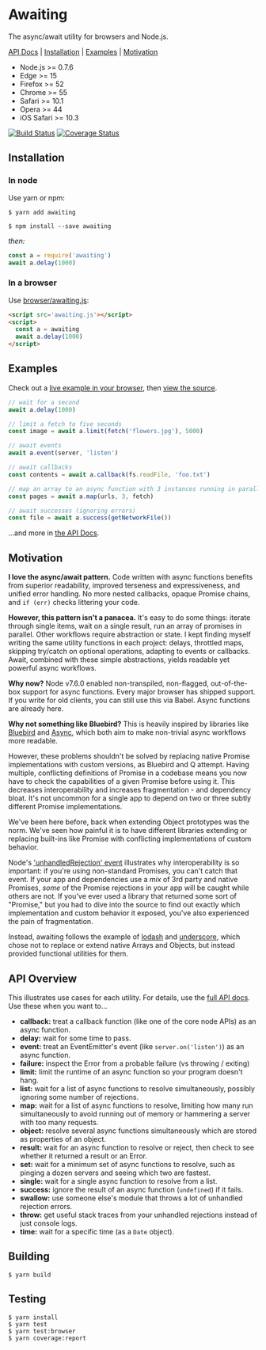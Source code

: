 # Awaiting

The async/await utility for browsers and Node.js.

[API Docs](https://hunterloftis.github.io/awaiting) |
[Installation](#installation) |
[Examples](#examples) |
[Motivation](#motivation)

- Node.js >= 0.7.6
- Edge >= 15
- Firefox >= 52
- Chrome >= 55
- Safari >= 10.1
- Opera >= 44
- iOS Safari >= 10.3

[![Build Status](https://travis-ci.org/hunterloftis/awaiting.svg?branch=master)](https://travis-ci.org/hunterloftis/awaiting)
[![Coverage Status](https://coveralls.io/repos/hunterloftis/awaiting/badge.svg?branch=master)](https://coveralls.io/r/hunterloftis/awaiting?branch=master)

## Installation

### In node

Use yarn or npm:

```
$ yarn add awaiting
```
```
$ npm install --save awaiting
```

*then:*

```js
const a = require('awaiting')
await a.delay(1000)
```

### In a browser

Use [browser/awaiting.js](https://raw.githubusercontent.com/hunterloftis/awaiting/master/browser/awaiting.js):

```html
<script src='awaiting.js'></script>
<script>
  const a = awaiting
  await a.delay(1000)
</script>
```

## Examples

Check out a
[live example in your browser](https://hunterloftis.github.io/awaiting/examples/kittens.html),
then [view the source](examples/kittens.html).

```js
// wait for a second
await a.delay(1000)

// limit a fetch to five seconds
const image = await a.limit(fetch('flowers.jpg'), 5000)

// await events
await a.event(server, 'listen')

// await callbacks
const contents = await a.callback(fs.readFile, 'foo.txt')

// map an array to an async function with 3 instances running in parallel
const pages = await a.map(urls, 3, fetch)

// await successes (ignoring errors)
const file = await a.success(getNetworkFile())
```

...and more in [the API Docs](https://hunterloftis.github.io/awaiting).

## Motivation

**I love the async/await pattern.**
Code written with async functions benefits from superior readability,
improved terseness and expressiveness, and unified error handling.
No more nested callbacks, opaque Promise chains, and `if (err)` checks littering your code.

**However, this pattern isn't a panacea.**
It's easy to do some things:
iterate through single items, wait on a single result, run an array of promises in parallel.
Other workflows require abstraction or state.
I kept finding myself writing the same utility functions in each project:
delays, throttled maps, skipping try/catch on optional operations, adapting to events or callbacks.
Await, combined with these simple abstractions, yields readable yet powerful async workflows.

**Why now?**
Node v7.6.0 enabled non-transpiled, non-flagged, out-of-the-box support for async functions.
Every major browser has shipped support.
If you write for old clients, you can still use this via Babel.
Async functions are already here.

**Why not something like Bluebird?**
This is heavily inspired by libraries like
[Bluebird](http://bluebirdjs.com/docs/getting-started.html)
and [Async](https://github.com/caolan/async),
which both aim to make non-trivial async workflows more readable.

However, these problems shouldn't be solved by replacing native Promise implementations with custom versions,
as Bluebird and Q attempt.
Having multiple, conflicting definitions of Promise in a codebase means you now have to check
the capabilities of a given Promise before using it.
This decreases interoperability and increases fragmentation - and dependency bloat.
It's not uncommon for a single app to depend on two or three subtly different Promise implementations.

We've been here before, back when extending Object prototypes was the norm.
We've seen how painful it is to have different libraries extending or replacing
built-ins like Promise with conflicting implementations of custom behavior.

Node's ['unhandledRejection' event](https://nodejs.org/api/process.html#process_event_unhandledrejection)
illustrates why interoperability is so important:
if you're using non-standard Promises, you can't catch that event.
If your app and dependencies use a *mix* of 3rd party and native Promises,
*some* of the Promise rejections in your app will be caught while others are not.
If you've ever used a library that returned some sort of "Promise,"
but you had to dive into the source to find out exactly which implementation and custom behavior it exposed,
you've also experienced the pain of fragmentation.

Instead, awaiting follows the example of
[lodash](https://lodash.com/) and
[underscore](http://underscorejs.org/),
which chose not to replace or extend native Arrays and Objects, but instead provided functional utilities for them.

## API Overview

This illustrates use cases for each utility.
For details, use the [full API docs](https://hunterloftis.github.io/awaiting/).
Use these when you want to...

- **callback:** treat a callback function (like one of the core node APIs) as an async function.
- **delay:** wait for some time to pass.
- **event:** treat an EventEmitter's event (like `server.on('listen')`) as an async function.
- **failure:** inspect the Error from a probable failure (vs throwing / exiting)
- **limit:** limit the runtime of an async function so your program doesn't hang.
- **list:** wait for a list of async functions to resolve simultaneously, possibly ignoring some number of rejections.
- **map:** wait for a list of async functions to resolve, limiting how many run simultaneously to avoid running out of memory or hammering a server with too many requests.
- **object:** resolve several async functions simultaneously which are stored as properties of an object.
- **result:** wait for an async function to resolve or reject, then check to see whether it returned a result or an Error.
- **set:** wait for a minimum set of async functions to resolve, such as pinging a dozen servers and seeing which two are fastest.
- **single:** wait for a single async function to resolve from a list.
- **success:** ignore the result of an async function (`undefined`) if it fails.
- **swallow:** use someone else's module that throws a lot of unhandled rejection errors.
- **throw:** get useful stack traces from your unhandled rejections instead of just console logs.
- **time:** wait for a specific time (as a `Date` object).

## Building

```
$ yarn build
```

## Testing

```
$ yarn install
$ yarn test
$ yarn test:browser
$ yarn coverage:report
```
